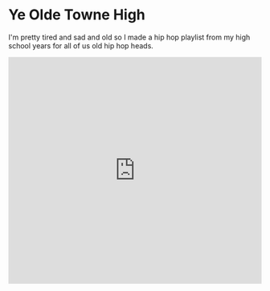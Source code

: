 # Ye Olde Towne High

I'm pretty tired and sad and old so I made a hip hop playlist from my high school years for all of us old hip hop heads.

<iframe allow="autoplay *; encrypted-media *; fullscreen *; clipboard-write" frameborder="0" height="450" style="width:100%;max-width:660px;overflow:hidden;background:transparent;" sandbox="allow-forms allow-popups allow-same-origin allow-scripts allow-storage-access-by-user-activation allow-top-navigation-by-user-activation" src="https://embed.music.apple.com/us/playlist/ye-olde-towne-high/pl.u-d2KjVtDXlDPP"></iframe>

